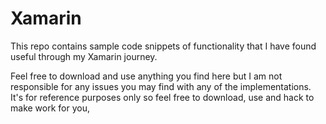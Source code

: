 # Xamarin

This repo contains sample code snippets of functionality that I have found useful through my Xamarin journey.

Feel free to download and use anything you find here but I am not responsible for any issues you may find with any of the implementations.  It's for reference purposes only so feel free to download, use and hack to make work for you,

